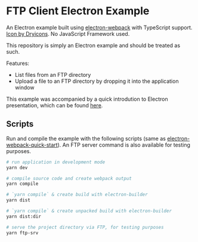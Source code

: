 # FTP Client Electron Example

An Electron example built using [electron-webpack](https://webpack.electron.build/) with TypeScript support. [Icon by Dryicons](https://dryicons.com/free-icons/file-types-icons). No JavaScript Framework used.

This repository is simply an Electron example and should be treated as such.

Features:
- List files from an FTP directory
- Upload a file to an FTP directory by dropping it into the application window

This example was accompanied by a quick introdution to Electron presentation, which can be found [here](https://slides.com/bernatzaragozatravieso/electronintro).

## Scripts

Run and compile the example with the following scripts (same as [electron-webpack-quick-start](https://github.com/electron-userland/electron-webpack-quick-start)). An FTP server command is also available for testing purposes.

```bash
# run application in development mode
yarn dev

# compile source code and create webpack output
yarn compile

# `yarn compile` & create build with electron-builder
yarn dist

# `yarn compile` & create unpacked build with electron-builder
yarn dist:dir

# serve the project directory via FTP, for testing purposes
yarn ftp-srv
```
